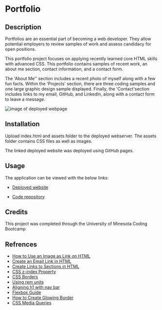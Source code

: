 # Portfolio

## Description
Portfolios are an essential part of becoming a web developer. They allow potential employers to review samples of work and assess candidacy for open positions. 

This portfolio project focuses on applying recently learned core HTML skills with advanced CSS. This portfolio contains samples of recent work, an about me section, contact information, and a contact form.

The 'About Me'' section includes a recent photo of myself along with a few fun facts. Within the 'Projects' section, there are three coding samples and one large graphic design sample displayed. Finally, the 'Contact'section includes links to my email, GitHub, and LinkedIn, along with a contact form to leave a message.

![image of deployed webpage]()


## Installation
Upload index.html and assets folder to the deployed webserver. The assets folder contains CSS files as well as images.

The linked deployed website was deployed using GitHub pages.

## Usage
The application can be viewed with the below links:

* [Deployed website]()

* [Code repository]()

## Credits
This project was completed through the University of Minesota Coding Bootcamp
 
## Refrences 
* [How to Use an Image as Link  on HTML](https://www.tutorialspoint.com/How-to-use-an-image-as-a-link-in-HTML#:~:text=To%20use%20image%20as%20a,add%20the%20height%20and%20width)
* [Create an Email Link in HTML](https://www.wikihow.com/Create-an-Email-Link-in-HTML)
* [Create Links to Sections in HTML](https://www.computerhope.com/issues/ch000049.htm#:~:text=the%20id%20selector-,Using%20%23top%20or%20%23bottom,section%20to%20see%20what%20happens.)
* [CSS z-index Property](https://www.w3schools.com/cssref/pr_pos_z-index.asp)
* [CSS Borders](https://www.w3schools.com/css/css_border.asp)
* [Using rem units](https://www.sitepoint.com/understanding-and-using-rem-units-in-css/)
* [Aligning h1 with nav bar](https://stackoverflow.com/questions/17760916/aligning-h1-with-navigation-bar)
* [Flexbox Guide](https://css-tricks.com/snippets/css/a-guide-to-flexbox/)
* [How to Create Glowing Border](https://youtu.be/dGYoLb6N2zU)
* [CSS Media Queries](https://youtu.be/2KL-z9A56SQ)
